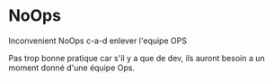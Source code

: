 # NoOps

Inconvenient NoOps c-a-d enlever l'equipe OPS

Pas trop bonne pratique car s'il y a que de dev, ils auront besoin a un  moment donné d'une équipe Ops. 